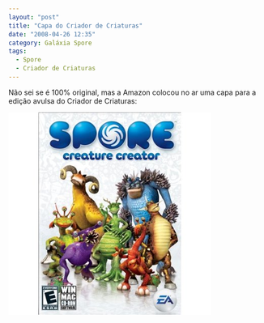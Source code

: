 ```yaml
---
layout: "post"
title: "Capa do Criador de Criaturas"
date: "2008-04-26 12:35"
category: Galáxia Spore
tags:
  - Spore
  - Criador de Criaturas
---
```

Não sei se é 100% original, mas a Amazon colocou no ar uma capa para a edição avulsa do Criador de Criaturas:

![Capa da caixa do DVD do Criador de Criaturas, com criaturas posando para a câmera](/uploads/2019/06/spore-creature-creator_4259758947_o.jpg)
